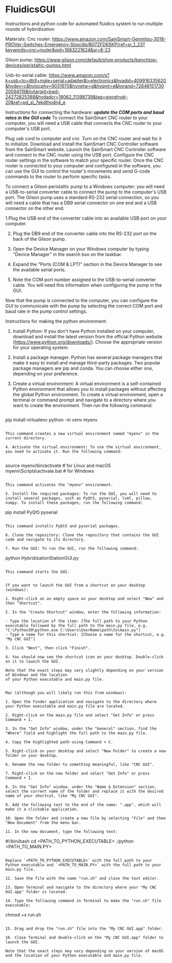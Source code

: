 # FluidicsGUI
Instructions and python code for automated fluidics system to run multiple rounds of hybridization


Materials:
Cnc router:
https://www.amazon.com/SainSmart-Genmitsu-3018-PROVer-Switches-Emergency-Stop/dp/B07ZFD6SKP/ref=sr_1_23?keywords=cnc+router&qid=1683221624&sr=8-23

Gilson pump:
https://www.gilson.com/default/shop-products/benchtop-devices/peristaltic-pumps.html

Usb-to-serial cable: 
https://www.amazon.com/s?k=usb+to+db9+male+serial+adapter&i=electronics&hvadid=409916335620&hvdev=c&hvlocphy=9031970&hvnetw=g&hvqmt=e&hvrand=7264615173020594119&hvtargid=kwd-24272825388&hydadcr=18062_11398739&tag=googhydr-20&ref=pd_sl_7ekdthodn4_e



Instructions for connecting the hardware:
***update the COM ports and baud rates in the GUI code***
To connect the SainSmart CNC router to your computer, you will need a USB cable that connects the CNC router to your computer's USB port. 

Plug usb cord to computer and cnc
.Turn on the CNC router and wait for it to initialize.
Download and install the SainSmart CNC Controller software from the SainSmart website.
Launch the SainSmart CNC Controller software and connect to the CNC router using the USB port.
Configure the CNC router settings in the software to match your specific router.
Once the CNC router is connected to your computer and configured in the software, you can use the GUI to control the router's movements and send G-code commands to the router to perform specific tasks.

To connect a Gilson peristaltic pump to a Windows computer:
 you will need a USB-to-serial converter cable to connect the pump to the computer's USB port. The Gilson pump uses a standard RS-232 serial connection, so you will need a cable that has a DB9 serial connector on one end and a USB connector on the other end.

1.Plug the USB end of the converter cable into an available USB port on your computer.

2. Plug the DB9 end of the converter cable into the RS-232 port on the back of the Gilson pump.

3. Open the Device Manager on your Windows computer by typing "Device Manager" in the search box on the taskbar.

4. Expand the "Ports (COM & LPT)" section in the Device Manager to see the available serial ports.

5. Note the COM port number assigned to the USB-to-serial converter cable. You will need this information when configuring the pump in the GUI.

Now that the pump is connected to the computer, you can configure the GUI to communicate with the pump by selecting the correct COM port and baud rate in the pump control settings.

Instructions for making the python environment:
 
1. Install Python: If you don't have Python installed on your computer, download and install the latest version from the official Python website (https://www.python.org/downloads/). Choose the appropriate version for your operating system.

2. Install a package manager: Python has several package managers that make it easy to install and manage third-party packages. Two popular package managers are pip and conda. You can choose either one, depending on your preference.

3. Create a virtual environment: A virtual environment is a self-contained Python environment that allows you to install packages without affecting the global Python environment. To create a virtual environment, open a terminal or command prompt and navigate to a directory where you want to create the environment. Then run the following command:


   ```
pip install virtualenv
   python -m venv myenv
   ```

   This command creates a new virtual environment named "myenv" in the current directory.

4. Activate the virtual environment: To use the virtual environment, you need to activate it. Run the following command:


   ```
   source myenv/bin/activate  # for Linux and macOS
   myenv\Scripts\activate.bat  # for Windows
   ```

   This command activates the "myenv" environment.

5. Install the required packages: To run the GUI, you will need to install several packages, such as PyQt5, pyserial, lxml, pillow, numpy. To install these packages, run the following command:

   ```
   pip install PyQt5 pyserial
   ```

   This command installs PyQt5 and pyserial packages.

6. Clone the repository: Clone the repository that contains the GUI code and navigate to its directory.

7. Run the GUI: To run the GUI, run the following command:

   ```
   python HybridizationStationGUI.py
   ```

   This command starts the GUI.


If you want to launch the GUI from a shortcut on your desktop (windows):

1. Right-click on an empty space on your desktop and select "New" and then "Shortcut".

2. In the "Create Shortcut" window, enter the following information:

   - Type the location of the item: [The full path to your Python executable followed by the full path to the main.py file, e.g. "C:\Python39\python.exe C:\Users\UserName\path\to\main.py"]
   - Type a name for this shortcut: [Choose a name for the shortcut, e.g. "My CNC GUI"]

3. Click "Next", then click "Finish".

4. You should now see the shortcut icon on your desktop. Double-click on it to launch the GUI.

Note that the exact steps may vary slightly depending on your version of Windows and the location
 of your Python executable and main.py file.


Mac (although you will likely run this from windows):

1. Open the Finder application and navigate to the directory where your Python executable and main.py file are located.

2. Right-click on the main.py file and select "Get Info" or press Command + I.

3. In the "Get Info" window, under the "General" section, find the "Where" field and highlight the full path to the main.py file.

4. Copy the highlighted path using Command + C.

5. Right-click on your desktop and select "New Folder" to create a new folder on your desktop.

6. Rename the new folder to something meaningful, like "CNC GUI".

7. Right-click on the new folder and select "Get Info" or press Command + I.

8. In the "Get Info" window, under the "Name & Extension" section, select the current name of the folder and replace it with the desired name of your shortcut, like "My CNC GUI".

9. Add the following text to the end of the name: ".app", which will make it a clickable application.

10. Open the folder and create a new file by selecting "File" and then "New Document" from the menu bar.

11. In the new document, type the following text:

```
#!/bin/bash
cd <PATH_TO_PYTHON_EXECUTABLE>
./python <PATH_TO_MAIN.PY>
```

Replace `<PATH_TO_PYTHON_EXECUTABLE>` with the full path to your Python executable and `<PATH_TO_MAIN.PY>` with the full path to your main.py file.

12. Save the file with the name "run.sh" and close the text editor.

13. Open Terminal and navigate to the directory where your "My CNC GUI.app" folder is located.

14. Type the following command in Terminal to make the "run.sh" file executable:

```
chmod +x run.sh
```

15. Drag and drop the "run.sh" file into the "My CNC GUI.app" folder.

16. Close Terminal and double-click on the "My CNC GUI.app" folder to launch the GUI.

Note that the exact steps may vary depending on your version of macOS and the location of your Python executable and main.py file.



